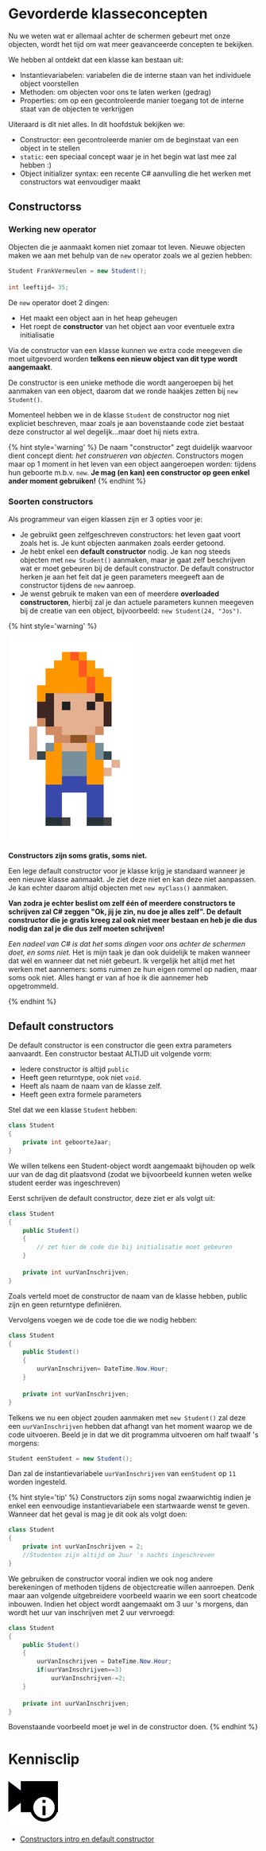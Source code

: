 # Gevorderde klasseconcepten

Nu we weten wat er allemaal achter de schermen gebeurt met onze objecten, wordt het tijd om wat meer geavanceerde concepten te bekijken. 

We hebben al ontdekt dat een klasse kan bestaan uit:
* Instantievariabelen: variabelen die de interne staan van het individuele object voorstellen
* Methoden: om objecten voor ons te laten werken (gedrag)
* Properties: om op een gecontroleerde manier toegang tot de interne staat van de objecten te verkrijgen

Uiteraard is dit niet alles. In dit hoofdstuk bekijken we:
* Constructor: een gecontroleerde manier om de beginstaat van een object in te stellen
* ``static``: een speciaal concept waar je in het begin wat last mee zal hebben :)
* Object initializer syntax: een recente C# aanvulling die het werken met constructors wat eenvoudiger maakt

## Constructorss

### Werking new operator
Objecten die je aanmaakt komen niet zomaar tot leven. Nieuwe objecten maken we aan met behulp van de ``new`` operator zoals we al gezien hebben:

```java
Student FrankVermeulen = new Student();

int leeftijd= 35;
```

 De ``new`` operator doet 2 dingen:

* Het maakt een object aan in het heap geheugen
* Het roept de **constructor** van het object aan voor eventuele extra initialisatie

Via de constructor van een klasse kunnen we extra code meegeven die moet uitgevoerd worden **telkens een nieuw object van dit type wordt aangemaakt**.

De constructor is een unieke methode die wordt aangeroepen bij het aanmaken van een object, daarom dat we ronde haakjes zetten bij ``new Student()``.

Momenteel hebben we in de klasse ``Student`` de constructor nog niet expliciet beschreven, maar zoals je aan bovenstaande code ziet bestaat deze constructor al wel degelijk...maar doet hij niets extra.

{% hint style='warning' %}
De naam "constructor" zegt duidelijk waarvoor dient concept dient: *het construeren van objecten*. Constructors mogen maar op 1 moment in het leven van een object aangeroepen worden: tijdens hun geboorte m.b.v. ``new``. 
**Je mag (en kan) een constructor op geen enkel ander moment gebruiken!**
{% endhint %}

### Soorten constructors

Als programmeur van eigen klassen zijn er 3 opties voor je:

* Je gebruikt geen zelfgeschreven constructors: het leven gaat voort zoals het is. Je kunt objecten aanmaken zoals eerder getoond.
* Je hebt enkel een **default constructor** nodig. Je kan nog steeds objecten met ``new Student()`` aanmaken, maar je gaat zelf beschrijven wat er moet gebeuren bij de default constructor. De default constructor herken je aan het feit dat je geen parameters meegeeft aan de constructor tijdens de ``new`` aanroep.
* Je wenst gebruik te maken van een of meerdere **overloaded constructoren**, hierbij zal je dan actuele parameters kunnen meegeven bij de creatie van een object, bijvoorbeeld: ``new Student(24, "Jos")``.

<!---NOBOOKSTART--->
{% hint style='warning' %}
<!---NOBOOKEND--->
<!---{aside}--->
<!--- {float:right, width:50%} --->
![](../assets/attention.png)

**Constructors zijn soms gratis, soms niet.**

Een lege default constructor voor je klasse krijg je standaard wanneer je een nieuwe klasse aanmaakt. Je ziet deze niet en kan deze niet aanpassen. Je kan echter daarom altijd objecten met ``new myClass()`` aanmaken.

**Van zodra je echter beslist om zelf één of meerdere constructors te schrijven zal C# zeggen "Ok, jij je zin, nu doe je alles zelf". De default constructor die je gratis kreeg zal ook niet meer bestaan en heb je die dus nodig dan zal je die dus zelf moeten schrijven!**

*Een nadeel van C# is dat het soms dingen voor ons achter de schermen doet, en soms niet.* Het is mijn taak je dan ook duidelijk te maken wanneer dat wél en wanneer dat net niét gebeurt. Ik vergelijk het altijd met het werken met aannemers: soms ruimen ze hun eigen rommel op nadien, maar soms ook niet. Alles hangt er van af hoe ik die aannemer heb opgetrommeld.

<!---{/aside}--->
<!---NOBOOKSTART--->
{% endhint %}
<!---NOBOOKEND--->


## Default constructors

De default constructor is een constructor die geen extra parameters aanvaardt. Een constructor bestaat ALTIJD uit volgende vorm:

* Iedere constructor is altijd ``public`` 
* Heeft geen returntype, ook niet ``void``.
* Heeft als naam de naam van de klasse zelf.
* Heeft geen extra formele parameters

Stel dat we een klasse ``Student`` hebben:

```java
class Student
{
    private int geboorteJaar;
}

```

We willen telkens een Student-object wordt aangemaakt bijhouden op welk uur van de dag dit plaatsvond (zodat we bijvoorbeeld kunnen weten welke student eerder was ingeschreven)

Eerst schrijven de default constructor, deze ziet er als volgt uit:

```java
class Student
{
    public Student()
    {
        // zet hier de code die bij initialisatie moet gebeuren
    }

    private int uurVanInschrijven;
}

```

Zoals verteld moet de constructor de naam van de klasse hebben, public zijn en geen returntype definiëren.

Vervolgens voegen we de code toe die we nodig hebben:

```java
class Student
{
    public Student()
    {
        uurVanInschrijven= DateTime.Now.Hour;
    }

    private int uurVanInschrijven;
}
```


Telkens we nu een object zouden aanmaken met ``new Student()`` zal deze een ``uurVanInschrijven`` hebben dat afhangt van het moment waarop we de code uitvoeren. Beeld je in dat we dit programma uitvoeren om half twaalf 's morgens:

```java
Student eenStudent = new Student();
```

Dan zal de instantievariabele ``uurVanInschrijven`` van ``eenStudent`` op ``11`` worden ingesteld.


{% hint style='tip' %}
Constructors zijn soms nogal zwaarwichtig indien je enkel een eenvoudige instantievariabele een startwaarde wenst te geven. Wanneer dat het geval is mag je dit ook als volgt doen:

```java
class Student
{
    private int uurVanInschrijven = 2;
    //Studenten zijn altijd om 2uur 's nachts ingeschreven
}
```

We gebruiken de constructor vooral indien we ook nog andere berekeningen of methoden tijdens de objectcreatie willen aanroepen. Denk maar aan volgende uitgebreidere voorbeeld waarin we een soort cheatcode inbouwen. Indien het object wordt aangemaakt om 3 uur 's morgens, dan wordt het uur van inschrijven met 2 uur vervroegd:

```java
class Student
{
    public Student()
    {
        uurVanInschrijven = DateTime.Now.Hour;
        if(uurVanInschrijven==3)
            uurVanInschrijven-=2;
    }

    private int uurVanInschrijven;
}

```
Bovenstaande voorbeeld moet je wel in de constructor doen.
{% endhint %}

<!---NOBOOKSTART--->
# Kennisclip
![](../assets/infoclip.png)
* [Constructors intro en default constructor](https://ap.cloud.panopto.eu/Panopto/Pages/Viewer.aspx?id=8d9b4ad8-2732-47e7-8972-ab7a00935196)
<!---NOBOOKEND--->

